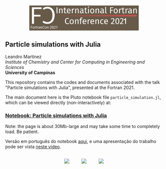<p align=center>
<img height=80px src=https://github.com/m3g/2021_FortranCon/raw/main/docs/fotrancon_logo.png>
</p>

## Particle simulations with Julia
Leandro Martínez<br>
<i>Institute of Chemistry and Center for Computing in Engineering and Sciences</i><br>
<b>University of Campinas</b>

This repository contains the codes and documents associated with the talk "Particle simulations with Julia", presented at the Fortran 2021. 

The main document here is the Pluto notebook file `particle_simulation.jl`, which can be viewed directly (non-interactively) at:


### [Notebook: Particle simulations with Julia](https://m3g.github.io/2021_FortranCon/)

Note: the page is about 30Mb-large and may take some time to completely load. Be patient.

Versão em português do notebook [aqui](https://m3g.github.io/2021_FortranCon/portuguese_particle_simulation.jl.html), e uma apresentação
do trabalho pode ser vista [neste video](https://youtu.be/uU3ylpNc9Yc).

##
<p align=center>
<img height=80px src=https://user-images.githubusercontent.com/31046348/119070689-e0b7d180-b9be-11eb-8da8-ce2fb70b6c9a.png>
&nbsp;&nbsp;&nbsp;&nbsp;&nbsp;&nbsp;&nbsp;&nbsp;
<img height=80px src=https://user-images.githubusercontent.com/31046348/119070703-e6151c00-b9be-11eb-9dae-23e5ffd4aefa.png>
&nbsp;&nbsp;&nbsp;&nbsp;&nbsp;&nbsp;&nbsp;&nbsp;
<img height=80px src=https://user-images.githubusercontent.com/31046348/119070710-e9a8a300-b9be-11eb-9528-445cd28df6f3.png>
</p>




